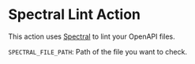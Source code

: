# Spectral Lint Action

This action uses [Spectral](https://github.com/stoplightio/spectral) to lint your OpenAPI files.

`SPECTRAL_FILE_PATH`: Path of the file you want to check.
